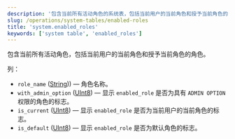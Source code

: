 ```yaml
---
description: '包含当前所有活动角色的系统表，包括当前用户的当前角色和授予当前角色的角色'
slug: /operations/system-tables/enabled-roles
title: 'system.enabled_roles'
keywords: ['system table', 'enabled_roles']
---
```


包含当前所有活动角色，包括当前用户的当前角色和授予当前角色的角色。

列：

- `role_name` ([String](../../sql-reference/data-types/string.md))) — 角色名称。
- `with_admin_option` ([UInt8](/sql-reference/data-types/int-uint#integer-ranges)) — 显示 `enabled_role` 是否为具有 `ADMIN OPTION` 权限的角色的标志。
- `is_current` ([UInt8](/sql-reference/data-types/int-uint#integer-ranges)) — 显示 `enabled_role` 是否为当前用户的当前角色的标志。
- `is_default` ([UInt8](/sql-reference/data-types/int-uint#integer-ranges)) — 显示 `enabled_role` 是否为默认角色的标志。
